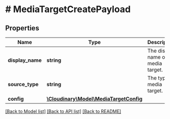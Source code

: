 # # MediaTargetCreatePayload

## Properties

Name | Type | Description | Notes
------------ | ------------- | ------------- | -------------
**display_name** | **string** | The display name of the media target. |
**source_type** | **string** | The type of media target. |
**config** | [**\Cloudinary\Model\MediaTargetConfig**](MediaTargetConfig.md) |  | [optional]

[[Back to Model list]](../../README.md#models) [[Back to API list]](../../README.md#endpoints) [[Back to README]](../../README.md)
